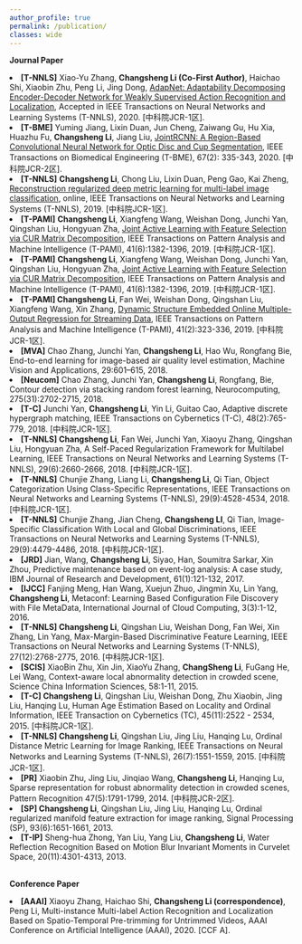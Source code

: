 ```yaml
---
author_profile: true
permalink: /publication/
classes: wide
---
```

**Journal Paper**

<body>
 <div style="font-size: 14px;">
<li>
<b>[T-NNLS]</b> Xiao-Yu Zhang, <b>Changsheng Li (Co-First Author)</b>, Haichao Shi, Xiaobin Zhu, Peng Li, Jing Dong, <a href="https://ieeexplore.ieee.org/document/8967204">AdapNet: Adaptability Decomposing Encoder-Decoder Network for Weakly Supervised Action Recognition and Localization</a>, Accepted in IEEE Transactions on Neural Networks and Learning Systems (T-NNLS), 2020. [中科院JCR-1区].<br />
</li>
  
<li>
<b>[T-BME]</b> Yuming Jiang, Lixin Duan, Jun Cheng, Zaiwang Gu, Hu Xia, Huazhu Fu, <b>Changsheng Li</b>, Jiang Liu, <a href="https://ieeexplore.ieee.org/document/8698800">JointRCNN: A Region-Based Convolutional Neural Network for Optic Disc and Cup Segmentation</a>, IEEE Transactions on Biomedical Engineering (T-BME), 67(2): 335-343, 2020. [中科院JCR-2区].<br />
</li>
  
<li>
<b>[T-NNLS]</b> <b>Changsheng Li</b>, Chong Liu, Lixin Duan, Peng Gao, Kai Zheng, <a href="https://ieeexplore.ieee.org/document/8766125">Reconstruction regularized deep metric learning for multi-label image classification</a>, online, IEEE Transactions on Neural Networks and Learning Systems (T-NNLS), 2019. [中科院JCR-1区].<br>
</li>
  
<li>
<b>[T-PAMI]</b> <b>Changsheng Li</b>, Xiangfeng Wang, Weishan Dong, Junchi Yan, Qingshan Liu, Hongyuan Zha, <a href="https://ieeexplore.ieee.org/abstract/document/8367893">Joint Active Learning with Feature Selection via CUR Matrix Decomposition</a>, IEEE Transactions on Pattern Analysis and Machine Intelligence (T-PAMI), 41(6):1382-1396, 2019. [中科院JCR-1区].<br>
</li>

<li>
<b>[T-PAMI]</b> <b>Changsheng Li</b>, Xiangfeng Wang, Weishan Dong, Junchi Yan, Qingshan Liu, Hongyuan Zha, <a href="https://ieeexplore.ieee.org/abstract/document/8367893">Joint Active Learning with Feature Selection via CUR Matrix Decomposition</a>, IEEE Transactions on Pattern Analysis and Machine Intelligence (T-PAMI), 41(6):1382-1396, 2019. [中科院JCR-1区].<br>
</li>

<li>
<b>[T-PAMI] Changsheng Li</b>, Fan Wei, Weishan Dong, Qingshan Liu, Xiangfeng Wang, Xin Zhang, <a href="https://ieeexplore.ieee.org/abstract/document/8260965">Dynamic Structure Embedded Online Multiple-Output Regression for Streaming Data</a>, IEEE Transactions on Pattern Analysis and Machine Intelligence (T-PAMI), 41(2):323-336, 2019. [中科院JCR-1区].<br>
</li>

<li>
<b>[MVA]</b> Chao Zhang, Junchi Yan, <b>Changsheng Li</b>, Hao Wu, Rongfang Bie, End-to-end learning for image-based air quality level estimation, Machine Vision and Applications, 29:601–615, 2018. <br>
</li>

<li>
<b>[Neucom]</b> Chao Zhang, Junchi Yan, <b>Changsheng Li</b>, Rongfang, Bie, Contour detection via stacking random forest learning, Neurocomputing, 275(31):2702-2715, 2018. <br>
</li> 

<li>
<b>[T-C]</b> Junchi Yan, <b>Changsheng Li</b>, Yin Li, Guitao Cao, Adaptive discrete hypergraph matching,  IEEE Transactions on Cybernetics (T-C), 48(2):765-779, 2018. [中科院JCR-1区].<br>
</li>
 
 <li>
 <b>[T-NNLS] Changsheng Li</b>, Fan Wei, Junchi Yan, Xiaoyu Zhang, Qingshan Liu, Hongyuan Zha, A Self-Paced Regularization Framework for Multilabel Learning, IEEE Transactions on Neural Networks and Learning Systems (T-NNLS), 29(6):2660-2666, 2018.  [中科院JCR-1区].<br>
 </li>
  
 <li>
 <b>[T-NNLS]</b> Chunjie Zhang, Liang Li, <b>Changsheng Li</b>, Qi Tian, Object Categorization Using Class-Specific Representations, IEEE Transactions on Neural Networks and Learning Systems (T-NNLS), 29(9):4528-4534, 2018. [中科院JCR-1区].<br>
</li>

<li>
<b>[T-NNLS]</b> Chunjie Zhang, Jian Cheng, <b>Changsheng LI</b>, Qi Tian, Image-Specific Classification With Local and Global Discriminations, IEEE Transactions on Neural Networks and Learning Systems (T-NNLS), 29(9):4479-4486, 2018.  [中科院JCR-1区].<br>
</li>
 
 <li>
 <b>[JRD]</b> Jian, Wang, <b>Changsheng Li</b>, Siyao, Han, Soumitra Sarkar, Xin Zhou, Predictive maintenance based on event-log analysis: A case study, IBM Journal of Research and Development, 61(1):121-132, 2017.<br>
 </li>
   
 <li>
 <b>[IJCC]</b> Fanjing Meng, Han Wang, Xuejun Zhuo, Jingmin Xu, Lin Yang, <b>Changsheng Li</b>, Metaconf: Learning Based Configuration File Discovery with File MetaData, International Journal of Cloud Computing, 3(3):1-12, 2016.<br>
 </li>
 
 <li>
 <b>[T-NNLS] Changsheng Li</b>, Qingshan Liu, Weishan Dong, Fan Wei, Xin Zhang, Lin Yang, Max-Margin-Based Discriminative Feature Learning, IEEE Transactions on Neural Networks and Learning Systems (T-NNLS), 27(12):2768-2775, 2016. [中科院JCR-1区].<br>
 </li>
 
 <li>
 <b>[SCIS]</b> XiaoBin Zhu, Xin Jin, XiaoYu Zhang, <b>ChangSheng Li</b>, FuGang He, Lei Wang, Context-aware local abnormality detection in crowded scene, Science China Information Sciences, 58:1-11, 2015.<br>  
 </li>
 
 <li>
 <b>[T-C] Changsheng Li</b>, Qingshan Liu, Weishan Dong, Zhu Xiaobin, Jing Liu, Hanqing Lu, Human Age Estimation Based on Locality and Ordinal Information, IEEE Transaction on Cybernetics (TC), 45(11):2522 - 2534, 2015. [中科院JCR-1区].<br>
 </li>
 
 <li>
 <b>[T-NNLS] Changsheng Li</b>, Qingshan Liu, Jing Liu, Hanqing Lu, Ordinal Distance Metric Learning for Image Ranking, 
  IEEE Transactions on Neural Networks and Learning Systems (T-NNLS), 26(7):1551-1559, 2015. [中科院JCR-1区].<br>
 </li>
 
 <li>
 <b>[PR]</b> Xiaobin Zhu, Jing Liu, Jinqiao Wang, <b>Changsheng Li</b>, Hanqing Lu, Sparse representation for robust abnormality detection in crowded scenes, Pattern Recognition 47(5):1791-1799, 2014. [中科院JCR-2区].<br>
 </li>
 
 <li>
 <b>[SP] Changsheng Li</b>, Qingshan Liu, Jing Liu, Hanqing Lu, Ordinal regularized manifold feature extraction for image ranking, Signal Processing (SP), 93(6):1651-1661, 2013. <br>
 </li>
 
 <li>
 <b>[T-IP]</b> Sheng-hua Zhong, Yan Liu, Yang Liu, <b>Changsheng Li</b>, Water Reflection Recognition Based on Motion Blur Invariant Moments in Curvelet Space, 20(11):4301-4313, 2013. <br>
</li>
 </div>
 </body>
 <br>
 
 **Conference Paper**
 <body>
 <div style="font-size: 14px;">
<li>
<b>[AAAI]</b> Xiaoyu Zhang, Haichao Shi, <b>Changsheng Li (correspondence)</b>, Peng Li, <a, href="https://aaai.org/Papers/AAAI/2020GB/AAAI-ZhangX.3935.pdf">Multi-instance Multi-label Action Recognition and Localization Based on Spatio-Temporal Pre-trimming for Untrimmed Videos</a>, AAAI Conference on Artificial Intelligence (AAAI), 2020. [CCF A].
 </li>

  </div>
 </body>
